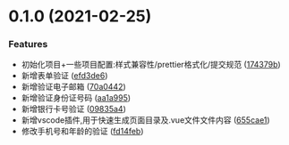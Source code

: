# 0.1.0 (2021-02-25)


### Features

* 初始化项目+一些项目配置:样式兼容性/prettier格式化/提交规范 ([174379b](https://github.com/cytool/vue-template/commit/174379bb843b8f81c033f48d5910aaf3ddd745fd))
* 新增表单验证 ([efd3de6](https://github.com/cytool/vue-template/commit/efd3de654f9d11a038101f7b87fb28f57031f4a1))
* 新增验证电子邮箱 ([70a0442](https://github.com/cytool/vue-template/commit/70a04426c01efaee1cb820e2c530ab5cf19f9ec9))
* 新增验证身份证号码 ([aa1a995](https://github.com/cytool/vue-template/commit/aa1a995a6377c843cfd01cae32b4543332e402c9))
* 新增银行卡号验证 ([09835a4](https://github.com/cytool/vue-template/commit/09835a49ae2d69bcfe05c61c64032271c3623d67))
* 新增vscode插件,用于快速生成页面目录及.vue文件文件内容 ([655cae1](https://github.com/cytool/vue-template/commit/655cae1bdf8e0ab9940577ff52c82242d212f36a))
* 修改手机号和年龄的验证 ([fd14feb](https://github.com/cytool/vue-template/commit/fd14feb85a475c30f9a11ff2bad64f90919fdad4))



